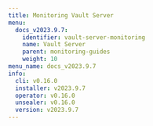 ```yaml
---
title: Monitoring Vault Server
menu:
  docs_v2023.9.7:
    identifier: vault-server-monitoring
    name: Vault Server
    parent: monitoring-guides
    weight: 10
menu_name: docs_v2023.9.7
info:
  cli: v0.16.0
  installer: v2023.9.7
  operator: v0.16.0
  unsealer: v0.16.0
  version: v2023.9.7
---
```


